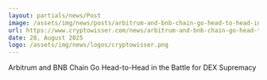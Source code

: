 ```yaml
---
layout: partials/news/Post
image: /assets/img/news/posts/arbitrum-and-bnb-chain-go-head-to-head-in-the-battle-for-dex-supremacy.webp
url: https://www.cryptowisser.com/news/arbitrum-and-bnb-chain-go-head-to-head-in-the-battle-for-dex-supremacy
date: 28, August 2025
logo: /assets/img/news/logos/cryptowisser.png
---
```


Arbitrum and BNB Chain Go Head-to-Head in the Battle for DEX Supremacy
